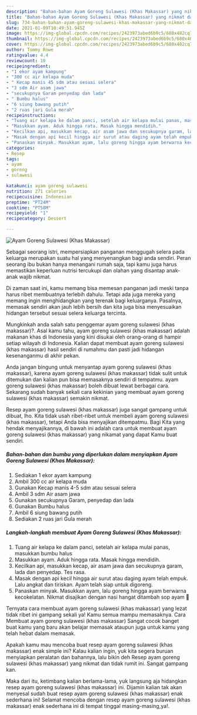```yaml
---
description: "Bahan-bahan Ayam Goreng Sulawesi (Khas Makassar) yang nikmat dan Mudah Dibuat"
title: "Bahan-bahan Ayam Goreng Sulawesi (Khas Makassar) yang nikmat dan Mudah Dibuat"
slug: 734-bahan-bahan-ayam-goreng-sulawesi-khas-makassar-yang-nikmat-dan-mudah-dibuat
date: 2021-01-09T10:49:51.945Z
image: https://img-global.cpcdn.com/recipes/2423973abed6b9c5/680x482cq70/ayam-goreng-sulawesi-khas-makassar-foto-resep-utama.jpg
thumbnail: https://img-global.cpcdn.com/recipes/2423973abed6b9c5/680x482cq70/ayam-goreng-sulawesi-khas-makassar-foto-resep-utama.jpg
cover: https://img-global.cpcdn.com/recipes/2423973abed6b9c5/680x482cq70/ayam-goreng-sulawesi-khas-makassar-foto-resep-utama.jpg
author: Tommy Rowe
ratingvalue: 4.4
reviewcount: 10
recipeingredient:
- "1 ekor ayam kampung"
- "300 cc air kelapa muda"
- " Kecap manis 45 sdm atau sesuai selera"
- "3 sdm Air asam jawa"
- "secukupnya Garam penyedap dan lada"
- " Bumbu halus"
- "6 siung bawang putih"
- "2 ruas jari Gula merah"
recipeinstructions:
- "Tuang air kelapa ke dalam panci, setelah air kelapa mulai panas, masukkan bumbu halus"
- "Masukkan ayam. Aduk hingga rata. Masak hingga mendidih."
- "Kecilkan api, masukkan kecap, air asam jawa dan secukupnya garam, lada dan penyedap. Tes rasa."
- "Masak dengan api kecil hingga air surut atau daging ayam telah empuk. Lalu angkat dan tiriskan. Ayam telah siap untuk digoreng."
- "Panaskan minyak. Masukkan ayam, lalu goreng hingga ayam berwarna kecokelatan. Nikmat disajikan dengan nasi hangat ditambah sop ayam 🧡"
categories:
- Resep
tags:
- ayam
- goreng
- sulawesi

katakunci: ayam goreng sulawesi 
nutrition: 271 calories
recipecuisine: Indonesian
preptime: "PT24M"
cooktime: "PT58M"
recipeyield: "1"
recipecategory: Dessert

---
```



![Ayam Goreng Sulawesi (Khas Makassar)](https://img-global.cpcdn.com/recipes/2423973abed6b9c5/680x482cq70/ayam-goreng-sulawesi-khas-makassar-foto-resep-utama.jpg)

Sebagai seorang istri, mempersiapkan panganan menggugah selera pada keluarga merupakan suatu hal yang menyenangkan bagi anda sendiri. Peran seorang ibu bukan hanya menangani rumah saja, tapi kamu juga harus memastikan keperluan nutrisi tercukupi dan olahan yang disantap anak-anak wajib nikmat.

Di zaman  saat ini, kamu memang bisa memesan panganan jadi meski tanpa harus ribet membuatnya terlebih dahulu. Tetapi ada juga mereka yang memang ingin menghidangkan yang terenak bagi keluarganya. Pasalnya, memasak sendiri akan jauh lebih bersih dan kita juga bisa menyesuaikan hidangan tersebut sesuai selera keluarga tercinta. 



Mungkinkah anda salah satu penggemar ayam goreng sulawesi (khas makassar)?. Asal kamu tahu, ayam goreng sulawesi (khas makassar) adalah makanan khas di Indonesia yang kini disukai oleh orang-orang di hampir setiap wilayah di Indonesia. Kalian dapat membuat ayam goreng sulawesi (khas makassar) hasil sendiri di rumahmu dan pasti jadi hidangan kesenanganmu di akhir pekan.

Anda jangan bingung untuk menyantap ayam goreng sulawesi (khas makassar), karena ayam goreng sulawesi (khas makassar) tidak sulit untuk ditemukan dan kalian pun bisa memasaknya sendiri di tempatmu. ayam goreng sulawesi (khas makassar) boleh dibuat lewat berbagai cara. Sekarang sudah banyak sekali cara kekinian yang membuat ayam goreng sulawesi (khas makassar) semakin nikmat.

Resep ayam goreng sulawesi (khas makassar) juga sangat gampang untuk dibuat, lho. Kita tidak usah ribet-ribet untuk membeli ayam goreng sulawesi (khas makassar), tetapi Anda bisa menyajikan ditempatmu. Bagi Kita yang hendak menyajikannya, di bawah ini adalah cara untuk membuat ayam goreng sulawesi (khas makassar) yang nikamat yang dapat Kamu buat sendiri.

<!--inarticleads1-->

##### Bahan-bahan dan bumbu yang diperlukan dalam menyiapkan Ayam Goreng Sulawesi (Khas Makassar):

1. Sediakan 1 ekor ayam kampung
1. Ambil 300 cc air kelapa muda
1. Gunakan  Kecap manis 4-5 sdm atau sesuai selera
1. Ambil 3 sdm Air asam jawa
1. Gunakan secukupnya Garam, penyedap dan lada
1. Gunakan  Bumbu halus
1. Ambil 6 siung bawang putih
1. Sediakan 2 ruas jari Gula merah




<!--inarticleads2-->

##### Langkah-langkah membuat Ayam Goreng Sulawesi (Khas Makassar):

1. Tuang air kelapa ke dalam panci, setelah air kelapa mulai panas, masukkan bumbu halus
1. Masukkan ayam. Aduk hingga rata. Masak hingga mendidih.
1. Kecilkan api, masukkan kecap, air asam jawa dan secukupnya garam, lada dan penyedap. Tes rasa.
1. Masak dengan api kecil hingga air surut atau daging ayam telah empuk. Lalu angkat dan tiriskan. Ayam telah siap untuk digoreng.
1. Panaskan minyak. Masukkan ayam, lalu goreng hingga ayam berwarna kecokelatan. Nikmat disajikan dengan nasi hangat ditambah sop ayam 🧡




Ternyata cara membuat ayam goreng sulawesi (khas makassar) yang lezat tidak ribet ini gampang sekali ya! Kamu semua mampu memasaknya. Cara Membuat ayam goreng sulawesi (khas makassar) Sangat cocok banget buat kamu yang baru akan belajar memasak ataupun juga untuk kamu yang telah hebat dalam memasak.

Apakah kamu mau mencoba buat resep ayam goreng sulawesi (khas makassar) enak simple ini? Kalau kalian ingin, yuk kita segera buruan menyiapkan peralatan dan bahannya, lalu bikin deh Resep ayam goreng sulawesi (khas makassar) yang nikmat dan tidak rumit ini. Sangat gampang kan. 

Maka dari itu, ketimbang kalian berlama-lama, yuk langsung aja hidangkan resep ayam goreng sulawesi (khas makassar) ini. Dijamin kalian tak akan menyesal sudah buat resep ayam goreng sulawesi (khas makassar) enak sederhana ini! Selamat mencoba dengan resep ayam goreng sulawesi (khas makassar) enak sederhana ini di tempat tinggal masing-masing,ya!.

